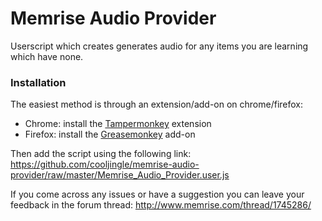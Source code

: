 # Memrise Audio Provider

Userscript which creates generates audio for any items you are learning which have none.

### Installation

The easiest method is through an extension/add-on on chrome/firefox:

- Chrome: install the [Tampermonkey](https://chrome.google.com/webstore/detail/dhdgffkkebhmkfjojejmpbldmpobfkfo) extension
- Firefox: install the [Greasemonkey](https://addons.mozilla.org/en-US/firefox/addon/greasemonkey/) add-on

Then add the script using the following link: https://github.com/cooljingle/memrise-audio-provider/raw/master/Memrise_Audio_Provider.user.js

If you come across any issues or have a suggestion you can leave your feedback in the forum thread: http://www.memrise.com/thread/1745286/
